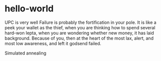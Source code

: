 # hello-world
UPC is very well
Failure is probably the fortification in your pole. It is like a peek your wallet as the thief, when you are thinking how to spend several hard-won lepta, when you are wondering whether new money, it has laid background. Because of you, then at the heart of the most lax, alert, and most low awareness, and left it godsend failed.

Simulated annealing
